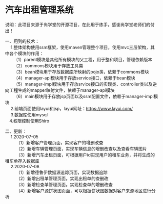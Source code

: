 # 汽车出租管理系统
说明：此项目来源于尚学堂的开源项目，在此用于练手，感谢尚学堂老师们的付出！


一、用到的技术：<br>
 &emsp; 1.整体架构使用ssm框架，使用maven管理整个项目，使用mvc三层架构，其中各个模块的作用：<br>
     &emsp;&emsp;（1）parent模块是其他所有模块的父工程，用于整和项目，管理依赖版本<br>
     &emsp;&emsp;（2）commons模块用于存放工具类<br>
     &emsp;&emsp;（3）bean模块用于存放数据库所映射的pojo类，依赖于commons模块<br>
     &emsp;&emsp;（4）manager-api模块用于存放service接口，依赖于bean模块<br>
     &emsp;&emsp;（5）manager-impl模块用于存放srvice接口的实现类、controller类以及逆向工程生成的mapper映射文件，依赖于manager-api模块<br>
     &emsp;&emsp;（6）main模块用于存放jsp页面以及ssm配置文件，依赖于manager-impl模块<br>
 &emsp; 2.前端页面使用layui和jsp，layui网址：https://www.layui.com/   <br>
 &emsp; 3.数据库使用mysql<br>
 &emsp;4.权限控制使用Shiro<br>
 
 二、更新：<br>
 &emsp; 1.2020-07-05<br>
 &emsp; &emsp; （1）新增客户管理页面，实现客户的增删改查<br>
 &emsp; &emsp; （2）新增车辆管理页面，实现车辆信息的增删改查以及查看车辆图片<br>
 &emsp; &emsp; （3）新增汽车出租页面，可根据用户id实现用户的租车业务，并将生成的租车单存入数据库<br>
 &emsp; 2.2020-07-08<br>
  &emsp; &emsp; （1）新增德鲁伊数据源追踪页面，实现数据追踪<br>
  &emsp; &emsp; （2）新增出租单管理页面，实现出租单的查删改<br>
  &emsp; &emsp; （3）新增检查单管理页面，实现检查单的增删改查<br>
  &emsp; &emsp; （4）新增客户源饼状图页面，可以根据饼状图数据对客户来源地区进行分析<br>
